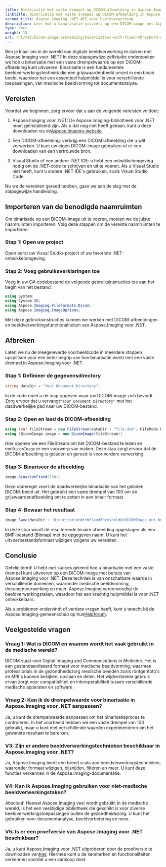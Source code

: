 ```yaml
---
title: Binarisatie met vaste drempel op DICOM-afbeelding in Aspose.Imaging voor .NET
linktitle: Binarisatie met vaste drempel op DICOM-afbeelding in Aspose.Imaging voor .NET
second_title: Aspose.Imaging .NET-API voor beeldverwerking
description: Leer hoe u binarisatie uitvoert op een DICOM-image met Aspose.Imaging voor .NET. Stapsgewijze handleiding met codevoorbeelden.
type: docs
weight: 15
url: /nl/net/dicom-image-processing/binarization-with-fixed-threshold-on-dicom-image/
---
```

Ben je klaar om in de wereld van digitale beeldverwerking te duiken met Aspose.Imaging voor .NET? In deze stapsgewijze zelfstudie onderzoeken we hoe u binarisatie met een vaste drempelwaarde op een DICOM-afbeelding kunt uitvoeren. Binarisatie is een fundamentele beeldverwerkingstechniek die een grijswaardenbeeld omzet in een binair beeld, waardoor het een essentieel hulpmiddel is voor verschillende toepassingen, van medische beeldvorming tot documentanalyse.

## Vereisten

Voordat we beginnen, zorg ervoor dat u aan de volgende vereisten voldoet:

1.  Aspose.Imaging voor .NET: De Aspose.Imaging-bibliotheek voor .NET moet geïnstalleerd zijn. Als u dat nog niet heeft gedaan, kunt u deze downloaden via de[Aspose.Imaging-website](https://releases.aspose.com/imaging/net/).

2. Een DICOM-afbeelding: verkrijg een DICOM-afbeelding die u wilt verwerken. U kunt uw eigen DICOM-image gebruiken of er een downloaden van een vertrouwde bron.

3. Visual Studio of een andere .NET IDE: u hebt een ontwikkelomgeving nodig om de .NET-code te schrijven en uit te voeren. Als u Visual Studio niet heeft, kunt u andere .NET IDE's gebruiken, zoals Visual Studio Code.

Nu we de vereisten gereed hebben, gaan we aan de slag met de stapsgewijze handleiding.

## Importeren van de benodigde naamruimten

Om binarisatie op een DICOM-image uit te voeren, moeten we de juiste naamruimten importeren. Volg deze stappen om de vereiste naamruimten te importeren:

### Stap 1: Open uw project

Open eerst uw Visual Studio-project of uw favoriete .NET-ontwikkelomgeving.

### Stap 2: Voeg gebruiksverklaringen toe

Voeg in uw C#-codebestand de volgende gebruiksinstructies toe aan het begin van het bestand:

```csharp
using System;
using System.IO;
using Aspose.Imaging.FileFormats.Dicom;
using Aspose.Imaging.ImageOptions;
```

Met deze gebruiksinstructies kunnen we werken met DICOM-afbeeldingen en beeldverwerkingsfunctionaliteiten van Aspose.Imaging voor .NET.

## Afbreken

Laten we nu de meegeleverde voorbeeldcode in meerdere stappen opsplitsen voor een beter begrip van hoe binarisatie werkt met een vaste drempel in Aspose.Imaging voor .NET.

### Stap 1: Definieer de gegevensdirectory

```csharp
string dataDir = "Your Document Directory";
```

 In de code moet u de map opgeven waar uw DICOM-image zich bevindt. Zorg ervoor dat u vervangt`"Your Document Directory"` met het daadwerkelijke pad naar uw DICOM-bestand.

### Stap 2: Open en laad de DICOM-afbeelding

```csharp
using (var fileStream = new FileStream(dataDir + "file.dcm", FileMode.Open, FileAccess.Read))
using (DicomImage image = new DicomImage(fileStream))
```

 Hier openen we een FileStream om het DICOM-bestand te lezen en een`DicomImage` er een voorwerp van maken. Deze stap zorgt ervoor dat de DICOM-afbeelding is geladen en gereed is voor verdere verwerking.

### Stap 3: Binariseer de afbeelding

```csharp
image.BinarizeFixed(100);
```

Deze coderegel voert de daadwerkelijke binarisatie van het geladen DICOM-beeld uit. Het gebruikt een vaste drempel van 100 om de grijswaardenafbeelding om te zetten in een binair formaat.

### Stap 4: Bewaar het resultaat

```csharp
image.Save(dataDir + "BinarizationWithFixedThresholdOnDICOMImage_out.bmp", new BmpOptions());
```

In deze stap wordt de resulterende binaire afbeelding opgeslagen als een BMP-bestand (Bitmap) met de opgegeven naam. U kunt het uitvoerbestandsformaat wijzigen volgens uw vereisten.

## Conclusie

Gefeliciteerd! U hebt met succes geleerd hoe u binarisatie met een vaste drempel kunt uitvoeren op een DICOM-image met behulp van Aspose.Imaging voor .NET. Deze techniek is van onschatbare waarde in verschillende domeinen, waaronder medische beeldvorming, documentverwerking en meer. Aspose.Imaging vereenvoudigt de beeldverwerkingstaken, waardoor het een krachtig hulpmiddel is voor .NET-ontwikkelaars.

Als u problemen ondervindt of verdere vragen heeft, kunt u terecht bij de Aspose.Imaging-gemeenschap op hun[Helpforum](https://forum.aspose.com/).

## Veelgestelde vragen

### Vraag 1: Wat is DICOM en waarom wordt het vaak gebruikt in de medische wereld?

DICOM staat voor Digital Imaging and Communications in Medicine. Het is een gestandaardiseerd formaat voor medische beeldvorming, waarmee professionals in de gezondheidszorg medische beelden zoals röntgenfoto's en MRI's kunnen bekijken, opslaan en delen. Het wijdverbreide gebruik ervan zorgt voor compatibiliteit en interoperabiliteit tussen verschillende medische apparaten en software.

### Vraag 2: Kan ik de drempelwaarde voor binarisatie in Aspose.Imaging voor .NET aanpassen?

Ja, u kunt de drempelwaarde aanpassen om het binarisatieproces te controleren. In het voorbeeld hebben we een vaste drempel van 100 gebruikt, maar u kunt met verschillende waarden experimenteren om het gewenste resultaat te bereiken.

### V3: Zijn er andere beeldverwerkingstechnieken beschikbaar in Aspose.Imaging voor .NET?

Ja, Aspose.Imaging biedt een breed scala aan beeldverwerkingstechnieken, waaronder formaat wijzigen, bijsnijden, filteren en meer. U kunt deze functies verkennen in de Aspose.Imaging-documentatie.

### V4: Kan ik Aspose.Imaging gebruiken voor niet-medische beeldverwerkingstaken?

Absoluut! Hoewel Aspose.Imaging veel wordt gebruikt in de medische wereld, is het een veelzijdige bibliotheek die geschikt is voor diverse beeldverwerkingstoepassingen buiten de gezondheidszorg. U kunt het gebruiken voor documentanalyse, beeldverbetering en meer.

### V5: Is er een proefversie van Aspose.Imaging voor .NET beschikbaar?

 Ja, u kunt Aspose.Imaging voor .NET uitproberen door de proefversie te downloaden van[hier](https://releases.aspose.com/). Hiermee kunt u de kenmerken en functionaliteiten verkennen voordat u een aankoop doet.
